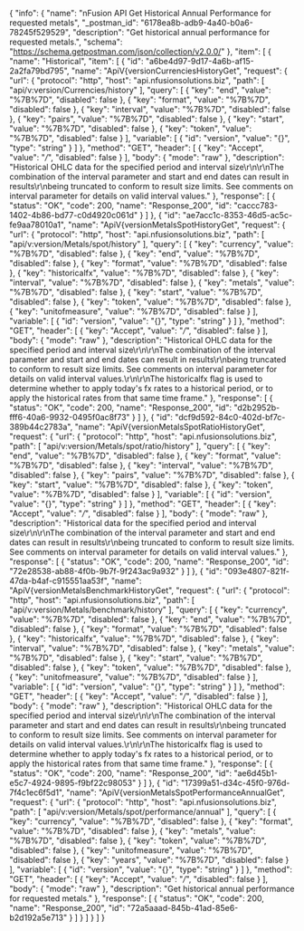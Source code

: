 {
  "info": {
    "name": "nFusion API Get Historical Annual Performance for requested metals",
    "_postman_id": "6178ea8b-adb9-4a40-b0a6-78245f529529",
    "description": "Get historical annual performance for requested metals.",
    "schema": "https://schema.getpostman.com/json/collection/v2.0.0/"
  },
  "item": [
    {
      "name": "Historical",
      "item": [
        {
          "id": "a6be4d97-9d17-4a6b-af15-2a2fa79bd795",
          "name": "ApiV{versionCurrenciesHistoryGet",
          "request": {
            "url": {
              "protocol": "http",
              "host": "api.nfusionsolutions.biz",
              "path": [
                "api/v:version/Currencies/history"
              ],
              "query": [
                {
                  "key": "end",
                  "value": "%7B%7D",
                  "disabled": false
                },
                {
                  "key": "format",
                  "value": "%7B%7D",
                  "disabled": false
                },
                {
                  "key": "interval",
                  "value": "%7B%7D",
                  "disabled": false
                },
                {
                  "key": "pairs",
                  "value": "%7B%7D",
                  "disabled": false
                },
                {
                  "key": "start",
                  "value": "%7B%7D",
                  "disabled": false
                },
                {
                  "key": "token",
                  "value": "%7B%7D",
                  "disabled": false
                }
              ],
              "variable": [
                {
                  "id": "version",
                  "value": "{}",
                  "type": "string"
                }
              ]
            },
            "method": "GET",
            "header": [
              {
                "key": "Accept",
                "value": "*/*",
                "disabled": false
              }
            ],
            "body": {
              "mode": "raw"
            },
            "description": "Historical OHLC data for the specified period and interval size\r\n\r\nThe combination of the interval parameter and start and end dates can result in results\r\nbeing truncated to conform to result size limits. See comments on interval parameter for details on valid interval values."
          },
          "response": [
            {
              "status": "OK",
              "code": 200,
              "name": "Response_200",
              "id": "caccc783-1402-4b86-bd77-c0d4920c061d"
            }
          ]
        },
        {
          "id": "ae7acc1c-8353-46d5-ac5c-fe9aa78010a1",
          "name": "ApiV{versionMetalsSpotHistoryGet",
          "request": {
            "url": {
              "protocol": "http",
              "host": "api.nfusionsolutions.biz",
              "path": [
                "api/v:version/Metals/spot/history"
              ],
              "query": [
                {
                  "key": "currency",
                  "value": "%7B%7D",
                  "disabled": false
                },
                {
                  "key": "end",
                  "value": "%7B%7D",
                  "disabled": false
                },
                {
                  "key": "format",
                  "value": "%7B%7D",
                  "disabled": false
                },
                {
                  "key": "historicalfx",
                  "value": "%7B%7D",
                  "disabled": false
                },
                {
                  "key": "interval",
                  "value": "%7B%7D",
                  "disabled": false
                },
                {
                  "key": "metals",
                  "value": "%7B%7D",
                  "disabled": false
                },
                {
                  "key": "start",
                  "value": "%7B%7D",
                  "disabled": false
                },
                {
                  "key": "token",
                  "value": "%7B%7D",
                  "disabled": false
                },
                {
                  "key": "unitofmeasure",
                  "value": "%7B%7D",
                  "disabled": false
                }
              ],
              "variable": [
                {
                  "id": "version",
                  "value": "{}",
                  "type": "string"
                }
              ]
            },
            "method": "GET",
            "header": [
              {
                "key": "Accept",
                "value": "*/*",
                "disabled": false
              }
            ],
            "body": {
              "mode": "raw"
            },
            "description": "Historical OHLC data for the specified period and interval size\r\n\r\nThe combination of the interval parameter and start and end dates can result in results\r\nbeing truncated to conform to result size limits. See comments on interval parameter for details on valid interval values.\r\n\r\nThe historicalfx flag is used to determine whether to apply today's fx rates to a historical period, or to apply the historical rates from that same time frame."
          },
          "response": [
            {
              "status": "OK",
              "code": 200,
              "name": "Response_200",
              "id": "d2b2952b-fff6-40a6-9932-0495f0ac8f73"
            }
          ]
        },
        {
          "id": "dcf9d592-84c0-402d-bf7c-389b44c2783a",
          "name": "ApiV{versionMetalsSpotRatioHistoryGet",
          "request": {
            "url": {
              "protocol": "http",
              "host": "api.nfusionsolutions.biz",
              "path": [
                "api/v:version/Metals/spot/ratio/history"
              ],
              "query": [
                {
                  "key": "end",
                  "value": "%7B%7D",
                  "disabled": false
                },
                {
                  "key": "format",
                  "value": "%7B%7D",
                  "disabled": false
                },
                {
                  "key": "interval",
                  "value": "%7B%7D",
                  "disabled": false
                },
                {
                  "key": "pairs",
                  "value": "%7B%7D",
                  "disabled": false
                },
                {
                  "key": "start",
                  "value": "%7B%7D",
                  "disabled": false
                },
                {
                  "key": "token",
                  "value": "%7B%7D",
                  "disabled": false
                }
              ],
              "variable": [
                {
                  "id": "version",
                  "value": "{}",
                  "type": "string"
                }
              ]
            },
            "method": "GET",
            "header": [
              {
                "key": "Accept",
                "value": "*/*",
                "disabled": false
              }
            ],
            "body": {
              "mode": "raw"
            },
            "description": "Historical data for the specified period and interval size\r\n\r\nThe combination of the interval parameter and start and end dates can result in results\r\nbeing truncated to conform to result size limits. See comments on interval parameter for details on valid interval values."
          },
          "response": [
            {
              "status": "OK",
              "code": 200,
              "name": "Response_200",
              "id": "72e28538-ab88-4f0b-9b7f-9f243ac9a932"
            }
          ]
        },
        {
          "id": "093e4807-821f-47da-b4af-c915551aa53f",
          "name": "ApiV{versionMetalsBenchmarkHistoryGet",
          "request": {
            "url": {
              "protocol": "http",
              "host": "api.nfusionsolutions.biz",
              "path": [
                "api/v:version/Metals/benchmark/history"
              ],
              "query": [
                {
                  "key": "currency",
                  "value": "%7B%7D",
                  "disabled": false
                },
                {
                  "key": "end",
                  "value": "%7B%7D",
                  "disabled": false
                },
                {
                  "key": "format",
                  "value": "%7B%7D",
                  "disabled": false
                },
                {
                  "key": "historicalfx",
                  "value": "%7B%7D",
                  "disabled": false
                },
                {
                  "key": "interval",
                  "value": "%7B%7D",
                  "disabled": false
                },
                {
                  "key": "metals",
                  "value": "%7B%7D",
                  "disabled": false
                },
                {
                  "key": "start",
                  "value": "%7B%7D",
                  "disabled": false
                },
                {
                  "key": "token",
                  "value": "%7B%7D",
                  "disabled": false
                },
                {
                  "key": "unitofmeasure",
                  "value": "%7B%7D",
                  "disabled": false
                }
              ],
              "variable": [
                {
                  "id": "version",
                  "value": "{}",
                  "type": "string"
                }
              ]
            },
            "method": "GET",
            "header": [
              {
                "key": "Accept",
                "value": "*/*",
                "disabled": false
              }
            ],
            "body": {
              "mode": "raw"
            },
            "description": "Historical OHLC data for the specified period and interval size\r\n\r\nThe combination of the interval parameter and start and end dates can result in results\r\nbeing truncated to conform to result size limits. See comments on interval parameter for details on valid interval values.\r\n\r\nThe historicalfx flag is used to determine whether to apply today's fx rates to a historical period, or to apply the historical rates from that same time frame."
          },
          "response": [
            {
              "status": "OK",
              "code": 200,
              "name": "Response_200",
              "id": "ae6d45b1-e5c7-4924-9895-f9bf22c98053"
            }
          ]
        },
        {
          "id": "17399a51-d34c-45f0-976d-7f4c1ec6f5d1",
          "name": "ApiV{versionMetalsSpotPerformanceAnnualGet",
          "request": {
            "url": {
              "protocol": "http",
              "host": "api.nfusionsolutions.biz",
              "path": [
                "api/v:version/Metals/spot/performance/annual"
              ],
              "query": [
                {
                  "key": "currency",
                  "value": "%7B%7D",
                  "disabled": false
                },
                {
                  "key": "format",
                  "value": "%7B%7D",
                  "disabled": false
                },
                {
                  "key": "metals",
                  "value": "%7B%7D",
                  "disabled": false
                },
                {
                  "key": "token",
                  "value": "%7B%7D",
                  "disabled": false
                },
                {
                  "key": "unitofmeasure",
                  "value": "%7B%7D",
                  "disabled": false
                },
                {
                  "key": "years",
                  "value": "%7B%7D",
                  "disabled": false
                }
              ],
              "variable": [
                {
                  "id": "version",
                  "value": "{}",
                  "type": "string"
                }
              ]
            },
            "method": "GET",
            "header": [
              {
                "key": "Accept",
                "value": "*/*",
                "disabled": false
              }
            ],
            "body": {
              "mode": "raw"
            },
            "description": "Get historical annual performance for requested metals."
          },
          "response": [
            {
              "status": "OK",
              "code": 200,
              "name": "Response_200",
              "id": "72a5aaad-845b-41ad-85e6-b2d192a5e713"
            }
          ]
        }
      ]
    }
  ]
}